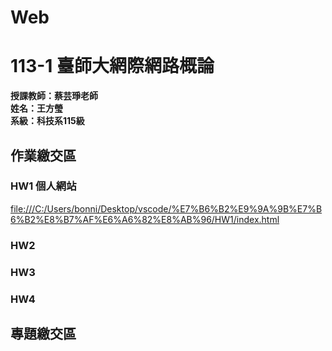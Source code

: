 # Web
# 113-1 臺師大網際網路概論
__授課教師：蔡芸琤老師__    
__姓名：王方瑩__    
__系級：科技系115級__  
  
## 作業繳交區  
### HW1 個人網站
<file:///C:/Users/bonni/Desktop/vscode/%E7%B6%B2%E9%9A%9B%E7%B6%B2%E8%B7%AF%E6%A6%82%E8%AB%96/HW1/index.html>
### HW2
### HW3
### HW4  
  
## 專題繳交區  

